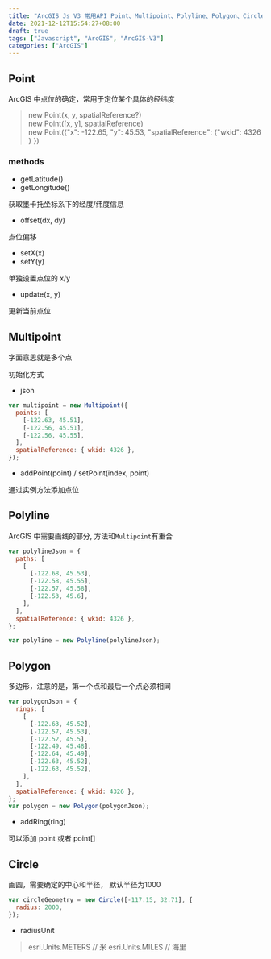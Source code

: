 ```yaml
---
title: "ArcGIS Js V3 常用API Point、Multipoint、Polyline、Polygon、Circle"
date: 2021-12-12T15:54:27+08:00
draft: true
tags: ["Javascript", "ArcGIS", "ArcGIS-V3"]
categories: ["ArcGIS"]
---
```


## Point

ArcGIS 中点位的确定，常用于定位某个具体的经纬度

> new Point(x, y, spatialReference?) \
> new Point([x, y], spatialReference) \
> new Point({"x": -122.65, "y": 45.53, "spatialReference": {"wkid": 4326 } })

### methods

- getLatitude()
- getLongitude()

获取墨卡托坐标系下的经度/纬度信息

- offset(dx, dy)

点位偏移

- setX(x)
- setY(y)

单独设置点位的 x/y

- update(x, y)

更新当前点位

## Multipoint

字面意思就是多个点

初始化方式

- json

```js
var multipoint = new Multipoint({
  points: [
    [-122.63, 45.51],
    [-122.56, 45.51],
    [-122.56, 45.55],
  ],
  spatialReference: { wkid: 4326 },
});
```

- addPoint(point) / setPoint(index, point)

通过实例方法添加点位

## Polyline

ArcGIS 中需要画线的部分, 方法和`Multipoint`有重合

```js
var polylineJson = {
  paths: [
    [
      [-122.68, 45.53],
      [-122.58, 45.55],
      [-122.57, 45.58],
      [-122.53, 45.6],
    ],
  ],
  spatialReference: { wkid: 4326 },
};

var polyline = new Polyline(polylineJson);
```

## Polygon

多边形，注意的是，第一个点和最后一个点必须相同

```js
var polygonJson = {
  rings: [
    [
      [-122.63, 45.52],
      [-122.57, 45.53],
      [-122.52, 45.5],
      [-122.49, 45.48],
      [-122.64, 45.49],
      [-122.63, 45.52],
      [-122.63, 45.52],
    ],
  ],
  spatialReference: { wkid: 4326 },
};
var polygon = new Polygon(polygonJson);
```

- addRing(ring)

可以添加 point 或者 point[]

## Circle

画圆，需要确定的中心和半径， 默认半径为1000

```js
var circleGeometry = new Circle([-117.15, 32.71], {
  radius: 2000,
});
```

- radiusUnit

> esri.Units.METERS // 米
> esri.Units.MILES // 海里

